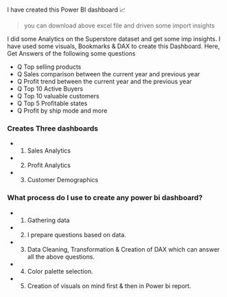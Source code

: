 I have created this Power BI dashboard 📈
> you can download above excel file and driven some import insights

I did some Analytics on the Superstore dataset and get some imp insights. I have used some visuals, Bookmarks & DAX to create this Dashboard.
Here, Get Answers of the following some questions

+ Q Top selling products
+ Q Sales comparison between the current year and previous year
+ Q Profit trend between the current year and the previous year
+ Q Top 10 Active Buyers
+ Q Top 10 valuable customers
+ Q Top 5 Profitable states
+ Q Profit by ship mode
  and more

### Creates Three dashboards
+ 1. Sales Analytics
+ 2. Profit Analytics
+ 3. Customer Demographics

### What process do I use to create any power bi dashboard?

+ 1) Gathering data
+ 2) I prepare questions based on data.
+ 3) Data Cleaning, Transformation & Creation of DAX which can answer all the above questions.
+ 4) Color palette selection.
+ 5) Creation of visuals on mind first & then in Power bi report.
